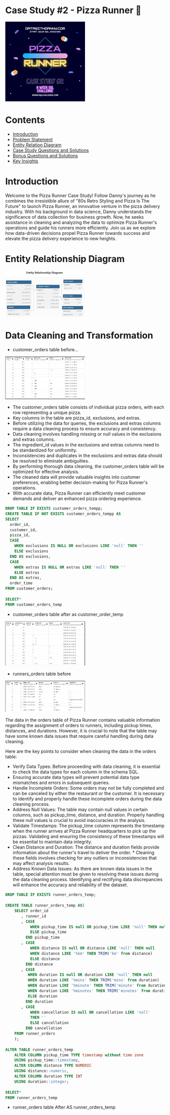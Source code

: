# Case Study #2 - Pizza Runner 🍕

<div>
  <img src="SQL_Challenge_pic_2.png" width="50%"/>
</div>

# Contents

* [Introduction](#Introduction)
* [Problem Statement](#Problem-Statement)
* [Entity Relation Diagram](#Entity-Relationship-Diagram)
* [Case Study Questions and Solutions](#Case-Study-Questions-and-Solutions)
* [Bonus Questions and Solutions](URL)
* [Key Insights](URL)

# Introduction

Welcome to the Pizza Runner Case Study! Follow Danny's journey as he combines the irresistible allure of "80s Retro Styling and Pizza Is The Future" to launch Pizza Runner, an innovative venture in the pizza delivery industry. With his background in data science, Danny understands the significance of data collection for business growth. Now, he seeks assistance in cleaning and analyzing the data to optimize Pizza Runner's operations and guide his runners more efficiently. Join us as we explore how data-driven decisions propel Pizza Runner towards success and elevate the pizza delivery experience to new heights.

# Entity Relationship Diagram

<div>
  <img src="Case_Study_2_ERD.jpeg" width="50%"/>
</div>

# Data Cleaning and Transformation

* customer_orders table before...

<div>
  <img src="customer_table_clean.png" width="50%"/>
</div>

* The customer_orders table consists of individual pizza orders, with each row representing a unique pizza.
* Key columns in the table are pizza_id, exclusions, and extras.
* Before utilizing the data for queries, the exclusions and extras columns require a data cleaning process to ensure accuracy and consistency.
* Data cleaning involves handling missing or null values in the exclusions and extras columns.
* The ingredient_id values in the exclusions and extras columns need to be standardized for uniformity.
* Inconsistencies and duplicates in the exclusions and extras data should be resolved to eliminate ambiguities.
* By performing thorough data cleaning, the customer_orders table will be optimized for effective analysis.
* The cleaned data will provide valuable insights into customer preferences, enabling better decision-making for Pizza Runner's operations.
* With accurate data, Pizza Runner can efficiently meet customer demands and deliver an enhanced pizza ordering experience.

```sql
DROP TABLE IF EXISTS customer_orders_tempp;
CREATE TABLE IF NOT EXISTS customer_orders_tempp AS
SELECT 
  order_id,
  customer_id,
  pizza_id,
  CASE 
    WHEN exclusions IS NULL OR exclusions LIKE 'null' THEN ''
    ELSE exclusions
  END AS exclusions,
  CASE 
    WHEN extras IS NULL OR extras LIKE 'null' THEN ''
    ELSE extras
  END AS extras,
  order_time
FROM customer_orders;

SELECT*
FROM customer_orders_temp
```
* customer_orders table after as customer_order_temp

<div>
  <img src="runner_table_clean.jpeg" width="50%"/>
</div>

* runners_orders table before

<div>
  <img src="order_clean.jpeg" width="50%"/>
</div>

The data in the orders table of Pizza Runner contains valuable information regarding the assignment of orders to runners, including pickup times, distances, and durations. However, it is crucial to note that the table may have some known data issues that require careful handling during data cleaning.

Here are the key points to consider when cleaning the data in the orders table:

* Verify Data Types: Before proceeding with data cleaning, it is essential to check the data types for each column in the schema SQL.
* Ensuring accurate data types will prevent potential data type mismatches and errors in subsequent queries.
* Handle Incomplete Orders: Some orders may not be fully completed and can be canceled by either the restaurant or the customer. It is necessary to identify and properly handle these incomplete orders during the data cleaning process.
* Address Null Values: The table may contain null values in certain columns, such as pickup_time, distance, and duration. Properly handling these null values is crucial to avoid inaccuracies in the analysis.
* Validate Timestamps: The pickup_time column represents the timestamp when the runner arrives at Pizza Runner headquarters to pick up the pizzas. Validating and ensuring the consistency of these timestamps will be essential to maintain data integrity.
* Clean Distance and Duration: The distance and duration fields provide information about the runner's travel to deliver the order. * Cleaning these fields involves checking for any outliers or inconsistencies that may affect analysis results.
* Address Known Data Issues: As there are known data issues in the table, special attention must be given to resolving these issues during the data cleaning process. Identifying and rectifying data discrepancies will enhance the accuracy and reliability of the dataset.

```sql
DROP TABLE IF EXISTS runner_orders_temp;

CREATE TABLE runner_orders_temp AS(
	SELECT order_id
	   , runner_id
	   , CASE 
	   	   WHEN pickup_time IS null OR pickup_time LIKE 'null' THEN null
	       ELSE pickup_time
	     END pickup_time
	   , CASE 
	   	   WHEN distance IS null OR distance LIKE 'null' THEN null
	       WHEN distance LIKE '%km' THEN TRIM('km' from distance)
	       ELSE distance
	     END distance
	   , CASE 
	   	  WHEN duration IS null OR duration LIKE 'null' THEN null
	      WHEN duration LIKE '%mins' THEN TRIM('mins' from duration)
	      WHEN duration LIKE '%minute' THEN TRIM('minute' from duration)
	      WHEN duration LIKE '%minutes' THEN TRIM('minutes' from duration)
	      ELSE duration 
	     END duration
	   , CASE 
	   	   WHEN cancellation IS null OR cancellation LIKE 'null'
		   THEN ''
	       ELSE cancellation
	     END cancellation
	FROM runner_orders
	);

ALTER TABLE runner_orders_temp
	ALTER COLUMN pickup_time TYPE timestamp without time zone
	USING pickup_time::timestamp,
	ALTER COLUMN distance TYPE NUMERIC
	USING distance::numeric,
	ALTER COLUMN duration TYPE INT
	USING duration::integer;
		
SELECT*
FROM runner_orders_temp
```

* runner_orders table After AS runner_orders_temp


